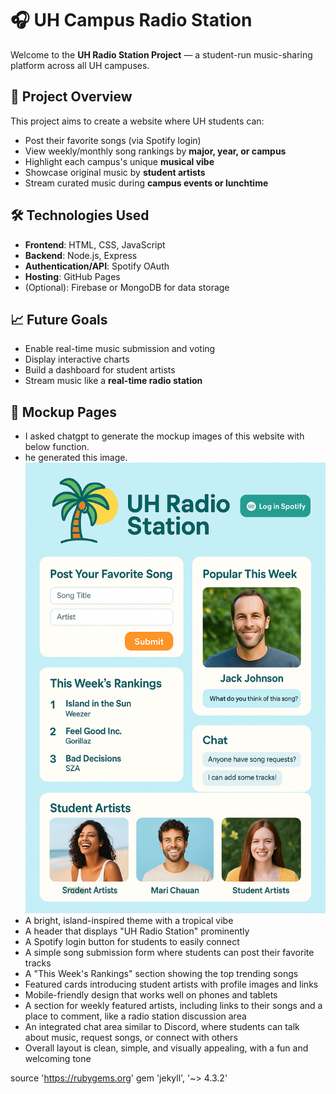 # 🎧 UH Campus Radio Station

Welcome to the **UH Radio Station Project** — a student-run music-sharing platform across all UH campuses.

## 📌 Project Overview

This project aims to create a website where UH students can:

- Post their favorite songs (via Spotify login)
- View weekly/monthly song rankings by **major, year, or campus**
- Highlight each campus's unique **musical vibe**
- Showcase original music by **student artists**
- Stream curated music during **campus events or lunchtime**

## 🛠️ Technologies Used

- **Frontend**: HTML, CSS, JavaScript
- **Backend**: Node.js, Express
- **Authentication/API**: Spotify OAuth
- **Hosting**: GitHub Pages
- (Optional): Firebase or MongoDB for data storage

## 📈 Future Goals

- Enable real-time music submission and voting
- Display interactive charts
- Build a dashboard for student artists
- Stream music like a **real-time radio station**

## 🧪 Mockup Pages
- I asked chatgpt to generate the mockup images of this website with below function.
- he generated this image.
![UH Radio Mockup](images/uhradiostationmockup.png)
- A bright, island-inspired theme with a tropical vibe
- A header that displays "UH Radio Station" prominently
- A Spotify login button for students to easily connect
- A simple song submission form where students can post their favorite tracks
- A "This Week's Rankings" section showing the top trending songs
- Featured cards introducing student artists with profile images and links
- Mobile-friendly design that works well on phones and tablets
- A section for weekly featured artists, including links to their songs and a place to comment, like a radio station discussion area
- An integrated chat area similar to Discord, where students can talk about music, request songs, or connect with others
- Overall layout is clean, simple, and visually appealing, with a fun and welcoming tone

source 'https://rubygems.org'
gem 'jekyll', '~> 4.3.2'

